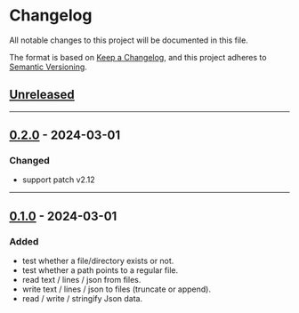 # Changelog
All notable changes to this project will be documented in this file.

The format is based on [Keep a Changelog](https://keepachangelog.com/en/1.0.0/),
and this project adheres to [Semantic Versioning](https://semver.org/spec/v2.0.0.html).

## [Unreleased]

------------------------

## [0.2.0] - 2024-03-01
### Changed
- support patch v2.12

------------------------

## [0.1.0] - 2024-03-01
### Added
- test whether a file/directory exists or not.
- test whether a path points to a regular file.
- read text / lines / json from files.
- write text / lines / json to files (truncate or append).
- read / write / stringify Json data.

<!-- Table of releases -->
[Unreleased]: https://github.com/rayshader/cp2077-red-filesystem/compare/v0.2.0...HEAD
[0.2.0]: https://github.com/rayshader/cp2077-red-filesystem/compare/v0.1.0...v0.2.0
[0.1.0]: https://github.com/rayshader/cp2077-red-filesystem/releases/tag/v0.1.0
